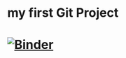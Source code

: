 # my first Git Project
# [![Binder](https://mybinder.org/badge_logo.svg)](https://mybinder.org/v2/gh/natihuri1/spotifyProject/HEAD)
